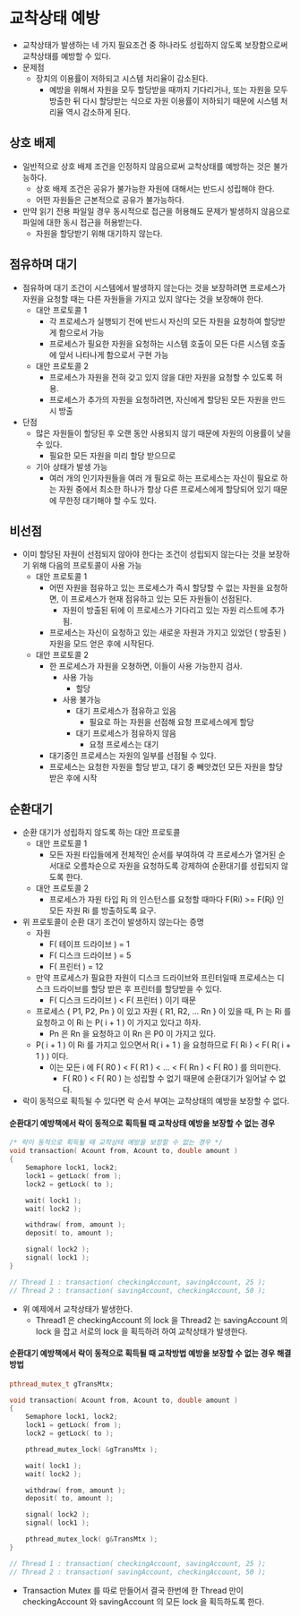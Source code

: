 # 교착상태 예방
* 교착상태가 발생하는 네 가지 필요조건 중 하나라도 성립하지 않도록 보장함으로써
교착상태를 예방할 수 있다.
* 문제점
	- 장치의 이용률이 저하되고 시스템 처리율이 감소된다.
		- 예방을 위해서 자원을 모두 할당받을 때까지 기다리거나, 또는 자원을 모두 방출한 뒤 다시
		할당받는 식으로 자원 이용률이 저하되기 때문에 시스템 처리율 역시 감소하게 된다.


## 상호 배제
* 일반적으로 상호 배제 조건을 인정하지 않음으로써 교착상태를 예방하는 것은 불가능하다.
	- 상호 배제 조건은 공유가 불가능한 자원에 대해서는 반드시 성립해야 한다.
	- 어떤 자원들은 근본적으로 공유가 불가능하다.
* 만약 읽기 전용 파일일 경우 동시적으로 접근을 허용해도 문제가 발생하지 않음으로 파일에 대한 동시 접근을 허용받는다.
	- 자원을 할당받기 위해 대기하지 않는다.


## 점유하며 대기
* 점유하며 대기 조건이 시스템에서 발생하지 않는다는 것을 보장하려면 프로세스가 자원을 요청할 때는
다른 자원들을 가지고 있지 않다는 것을 보장해야 한다.
	- 대안 프로토콜 1
		- 각 프로세스가 실행되기 전에 반드시 자신의 모든 자원을 요청하여 할당받게 함으로서 가능
		- 프로세스가 필요한 자원을 요청하는 시스템 호출이 모든 다른 시스템 호출에 앞서 나타나게 함으로서 구현 가능
	- 대안 프로토콜 2
		- 프로세스가 자원을 전혀 갖고 있지 않을 대만 자원을 요청할 수 있도록 허용.
		- 프로세스가 추가의 자원을 요청하려면, 자신에게 할당된 모든 자원을 만드시 방출
* 단점
	- 많은 자원들이 할당된 후 오랜 동안 사용되지 않기 때문에 자원의 이용률이 낮을 수 있다.
		- 필요한 모든 자원을 미리 할당 받으므로
	- 기아 상태가 발생 가능
		- 여러 개의 인기자원들을 여러 개 필요로 하는 프로세스는 자신이 필요로 하는 자원 중에서 최소한 하나가 
		항상 다른 프로세스에게 할당되어 있기 때문에 무한정 대기해야 할 수도 있다.


## 비선점
* 이미 할당된 자원이 선점되지 않아야 한다는 조건이 성립되지 않는다는 것을 보장하기 위해 다음의 프로토콜이 사용 가능
	- 대안 프로토콜 1
		- 어떤 자원을 점유하고 있는 프로세스가 즉시 할당할 수 없는 자원을 요청하면,
		이 프로세스가 현재 점유하고 있는 모든 자원들이 선점된다.
			- 자원이 방출된 뒤에 이 프로세스가 기다리고 있는 자원 리스트에 추가됨.
		- 프로세스는 자신이 요청하고 있는 새로운 자원과 가지고 있었던 ( 방출된 ) 자원을 모드 얻은 후에 시작된다.
	- 대안 프로토콜 2
		- 한 프로세스가 자원을 오쳥하면, 이들이 사용 가능한지 검사.
			- 사용 가능
				- 할당
			- 사용 불가능
				- 대기 프로세스가 점유하고 있음
					- 필요로 하는 자원을 선점해 요청 프로세스에게 할당
				- 대기 프로세스가 점유하지 않음
					- 요청 프로세스는 대기
		- 대기중인 프로세스는 자원의 일부를 선점될 수 있다.
		- 프로세스는 요청한 자원을 할당 받고, 대기 중 빼앗겼던 모든 자원을 할당 받은 후에 시작


## 순환대기
* 순환 대기가 성립하지 않도록 하는 대안 프로토콜
	- 대안 프로토콜 1
		- 모든 자원 타입들에게 전체적인 순서를 부여하여 각 프로세스가 열거된 순서대로 
		오름차순으로 자원을 요청하도록 강제하여 순환대기를 성립되지 않도록 한다.
	- 대안 프로토콜 2
		- 프로세스가 자원 타입 Rj 의 인스턴스를 요청할 때마다 F(Ri) >= F(Rj) 인 모든 자원 Ri 를 방출하도록 요구.
* 위 프로토콜이 순환 대기 조건이 발생하지 않는다는 증명
	- 자원
		- F( 테이프 드라이브 ) = 1
		- F( 디스크 드라이브 ) = 5
		- F( 프린터 ) = 12
	- 만약 프로세스가 필요한 자원이 디스크 드라이브와 프린터일때 프로세스는 디스크 드라이브를 할당 받은 후
	프린터를 할당받을 수 있다.
		- F( 디스크 드라이브 ) < F( 프린터 ) 이기 때문
	- 프로세스 { P1, P2, Pn } 이 있고 자원 { R1, R2, ... Rn } 이 있을 때, Pi 는 Ri 를 요청하고
		이 Ri 는 P( i + 1 ) 이 가지고 있다고 하자.
		- Pn 은 Rn 을 요청하고 이 Rn 은 P0 이 가지고 있다.
	- P( i + 1 ) 이 Ri 를 가지고 있으면서 R( i + 1 ) 을 요청하므로 F( Ri ) < F( R( i + 1 ) ) 이다.
		- 이는 모든 i 에 F( R0 ) < F( R1 ) < ... < F( Rn ) < F( R0 ) 를 의미한다.
			- F( R0 ) < F( R0 ) 는 성립할 수 없기 때문에 순환대기가 일어날 수 없다.
* 락이 동적으로 획득될 수 있다면 락 순서 부여는 교착상태의 예방을 보장할 수 없다.


#### 순환대기 예방책에서 락이 동적으로 획득될 때 교착상태 예방을 보장할 수 없는 경우
```c++
/* 락이 동적으로 획득될 때 교착상태 예방을 보장할 수 없는 경우 */
void transaction( Acount from, Acount to, double amount )
{
	Semaphore lock1, lock2;
	lock1 = getLock( from );
	lock2 = getLock( to );

	wait( lock1 );
	wait( lock2 );

	withdraw( from, amount );
	deposit( to, amount );

	signal( lock2 );
	signal( lock1 );
}

// Thread 1 : transaction( checkingAccount, savingAccount, 25 );
// Thread 2 : transaction( savingAccount, checkingAccount, 50 );

```
* 위 예제에서 교착상태가 발생한다.
	- Thread1 은 checkingAccount 의 lock 을 Thread2 는 savingAccount 의 lock 을 잡고 서로의 lock 을 획득하려 하여
	교착상태가 발생한다.

	
#### 순환대기 예방책에서 락이 동적으로 획득될 때 교착방법 예방을 보장할 수 없는 경우 해결방법
```c++
pthread_mutex_t gTransMtx;

void transaction( Acount from, Acount to, double amount )
{
	Semaphore lock1, lock2;
	lock1 = getLock( from );
	lock2 = getLock( to );

	pthread_mutex_lock( &gTransMtx );

	wait( lock1 );
	wait( lock2 );

	withdraw( from, amount );
	deposit( to, amount );

	signal( lock2 );
	signal( lock1 );

	pthread_mutex_lock( g&TransMtx );
}

// Thread 1 : transaction( checkingAccount, savingAccount, 25 );
// Thread 2 : transaction( savingAccount, checkingAccount, 50 );
```
* Transaction Mutex 를 따로 만들어서 결국 한번에 한 Thread 만이 checkingAccount 와 savingAccount 의 모든 lock 을 획득하도록 한다.
